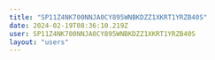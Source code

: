 ```yaml
---
title: "SP11Z4NK700NNJA0CY895WNBKDZZ1XKRT1YRZB40S"
date: 2024-02-19T08:36:10.219Z
user: SP11Z4NK700NNJA0CY895WNBKDZZ1XKRT1YRZB40S
layout: "users"
---
```

    